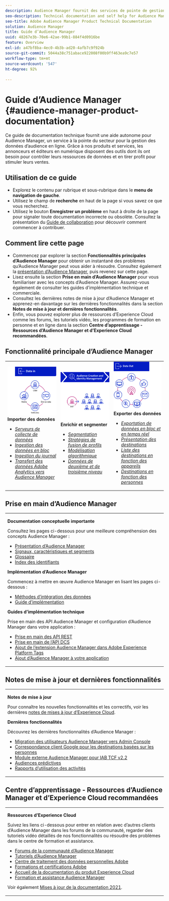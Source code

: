 ```yaml
---
description: Audience Manager fournit des services de pointe de gestion des données d’audience. Grâce à nos produits et services, les annonceurs et éditeurs en numérique disposent des outils dont ils ont besoin pour contrôler leurs ressources de données et en tirer profit pour stimuler leurs ventes.
seo-description: Technical documentation and self help for Audience Manager (AAM). AAM provides industry-leading services for online audience data management, and give digital advertisers and publishers the tools they need to control and leverage their data assets to help drive sales success.
seo-title: Adobe Audience Manager Product Technical Documentation
solution: Audience Manager
title: Guide d’Audience Manager
uuid: 48267e3b-70e6-42ae-99b1-884f4d0916be
feature: Overview
exl-id: a47bf8ba-4ec0-4b3b-ad20-4afb7c9f924b
source-git-commit: 5044a38c751abace922008f00b9ff463ea9c7e57
workflow-type: tm+mt
source-wordcount: '547'
ht-degree: 92%

---
```


# Guide d’Audience Manager {#audience-manager-product-documentation}

Ce guide de documentation technique fournit une aide autonome pour Audience Manager, un service à la pointe du secteur pour la gestion des données d’audience en ligne. Grâce à nos produits et services, les annonceurs et éditeurs en numérique disposent des outils dont ils ont besoin pour contrôler leurs ressources de données et en tirer profit pour stimuler leurs ventes.

## Utilisation de ce guide

* Explorez le contenu par rubrique et sous-rubrique dans le **menu de navigation de gauche**.
* Utilisez le champ de **recherche** en haut de la page si vous savez ce que vous recherchez.
* Utilisez le bouton **Enregistrer un problème** en haut à droite de la page pour signaler toute documentation incorrecte ou obsolète. Consultez la présentation du [Guide de collaboration](https://experienceleague.adobe.com/docs/contributor/contributor-guide/introduction.html) pour découvrir comment commencer à contribuer.

## Comment lire cette page

* Commencez par explorer la section **Fonctionnalités principales d’Audience Manager** pour obtenir un instantané des problèmes qu’Audience Manager peut vous aider à résoudre. Consultez également la [présentation d’Audience Manager](/help/using/overview/aam-overview.md), puis revenez sur cette page.
* Lisez ensuite la section **Prise en main d’Audience Manager** pour vous familiariser avec les concepts d’Audience Manager. Assurez-vous également de consulter les guides d’implémentation technique et commerciale.
* Consultez les dernières notes de mise à jour d’Audience Manager et apprenez-en davantage sur les dernières fonctionnalités dans la section **Notes de mise à jour et dernières fonctionnalités**.
* Enfin, vous pouvez explorer plus de ressources d’Experience Cloud comme les forums, les tutoriels vidéo, les programmes de formation en personne et en ligne dans la section **Centre d’apprentissage - Ressources d’Audience Manager et d’Experience Cloud recommandées**.

## Fonctionnalité principale d’Audience Manager

<table style="table-layout:fixed">
   <td>
      <img alt="Données en entrée" src="/help/using/overview/assets/data-in.png"/>
      <div>
         <b>Importer des données</b>
      </div>
      <p>
         <em><ul><li><a href="/help/using/api/dcs-intro/dcs-api-reference/dcs-api-reference-overview.md">Serveurs de collecte de données</a></li><li><a href="/help/using/integration/sending-audience-data/batch-data-transfer-explained/batch-data-transfer-overview.md">Ingestion des données en bloc</a></li><li><a href="/help/using/reporting/audience-optimization-reports/metadata-files-intro/metadata-files-intro.md">Ingestion du journal</a></li><li><a href="/help/using/integration/integration-other-solutions/audience-management-module.md">Transfert des données Adobe Analytics vers Audience Manager</a></li></ul></em>
      <p>
   </td>
   <td>
      <img alt="Enrichir et segmenter" src="/help/using/overview/assets/enrich-segment.png"/>
      <div>
         <b>Enrichir et segmenter</b>
      </div>
      <p>
       <em><ul><li><a href="/help/using/features/segments/segments-purpose.md">Segmentation</a></li><li><a href="/help/using/features/profile-merge-rules/merge-rules-overview.md">Stratégies de fusion de profils</a></li><li><a href="/help/using/features/algorithmic-models/understanding-models.md">Modélisation algorithmique</a></li><li><a href="/help/using/overview/data-types-collected.md">Données de deuxième et de troisième niveau</a></li></ul></em>
      <p>
   </td>
   <td>
      <img alt="Données en sortie" src="/help/using/overview/assets/data-out.png"/>
      </a>
      <div>
         <b>Exporter des données</b>
      </div>
      <p>
      <p>
         <em><ul><li><a href="/help/using/integration/receiving-audience-data/receiving-audience-data-overview.md">Exportation de données en bloc et en temps réel</a></li><li><a href="/help/using/features/destinations/destinations.md">Présentation des destinations</a></li><li><a href="/help/using/features/destinations/device-based-destinations-list.md">Liste des destinations en fonction des appareils</a></li><li><a href="/help/using/features/destinations/people-based-destinations-overview.md">Destinations en fonction des personnes</a></li></ul></em> 
      <p>
      <p>
   </td>
</table>


## Prise en main d’Audience Manager

<table> 
 <tbody> 
  <tr> 
   <td colname="col1"> <p><b>Documentation conceptuelle importante</b></p>
   <p>Consultez les pages ci-dessous pour une meilleure compréhension des concepts Audience Manager : 
   <ul><li><a href="/help/using/overview/aam-overview.md"> Présentation d’Audience Manager</a></li><li><a href="/help/using/reference/signal-trait-segment.md">Signaux, caractéristiques et segments</a></li><li><a href="/help/using/reference/aam-glossary.md"> Glossaire</a> </li><li><a href="/help/using/reference/ids-in-aam.md">Index des identifiants</a></li></ul></p>

<p><b>Implémentation d’Audience Manager</b></p>
   <p> Commencez à mettre en œuvre Audience Manager en lisant les pages ci-dessous :
     <ul>
     <li><a href="/help/using/integration/data-integration-methods.md">Méthodes d’intégration des données</a></li>
     <li><a href="/help/using/integration/implement-audience-manager.md">Guide d’implémentation</a></li>
     </ul> </p>

<p> <b>Guides d’implémentation technique</b> </p> <p>Prise en main des API Audience Manager et configuration d’Audience Manager dans votre application :</p> <p> 
     <ul id="ul_47C012F6AB3E4B73BA357027F4D15369">
     <li><a href="/help/using/api/rest-api-main/aam-api-getting-started.md">Prise en main des API REST</a></li>
     <li><a href="/help/using/api/dcs-intro/dcs-event-calls/dcs-event-calls.md">Prise en main de l’API DCS</a></li>
     <li><a href="https://experienceleague.adobe.com/docs/experience-platform/tags/extensions/adobe/audience-manager/overview.html">Ajout de l’extension Audience Manager dans Adobe Experience Platform Tags</a></li>
    <li><a href="https://experienceleague.adobe.com/docs/experience-platform/destinations/catalog/data-management/aam-dil-extension.html?lang=en">Ajout d’Audience Manager à votre application</a></li>
     </ul> </p>
    </td>

</tr> 
 </tbody> 
</table>

<!--

<table> 
 <tbody> 
  <tr> 
   <td colname="col1"> <p><b>Important Conceptual Documentation</b></p>
   <p>Read the pages below for a deeper understanding of Audience Manager concepts: 
   <ul><li><a href="https://experienceleague.adobe.com/docs/audience-manager/user-guide/overview/aam-overview.html"> Audience Manager Overview</a></li><li><a href="https://docs.adobe.com/help/en/audience-manager/user-guide/reference/aam-glossary.html"> Glossary</a> </li><li><a href="https://experienceleague.adobe.com/docs/audience-manager/user-guide/reference/ids-in-aam.html">Index of IDs</a></li><li><a href="https://docs.adobe.com/help/en/audience-manager/user-guide/reference/signal-trait-segment.html">Signals, Traits, and Segments</a></li></ul></p>
   <br>&nbsp;
   <p><b>Implement Audience Manager</b></p>
   <p> Get started with implementing Audience Manager by reading the pages below:
     <ul>
     <li><a href="https://experienceleague.adobe.com/docs/audience-manager/user-guide/implementation-integration-guides/data-integration-methods.html">Data Integration Methods</a></li>
     <li><a href="https://experienceleague.adobe.com/docs/audience-manager/user-guide/implementation-integration-guides/implement-audience-manager.html">Implementation Guide</a></li>
     </ul> </p>
     <br>&nbsp;
   <p> <b>Technical Implementation Guides</b> </p> <p>Get started with Audience Manager APIs and set up Audience Manager in your app:</p> <p> 
     <ul id="ul_47C012F6AB3E4B73BA357027F4D15369">
     <li><a href="https://experienceleague.adobe.com/docs/audience-manager/user-guide/api-and-sdk-code/rest-apis/aam-api-getting-started.html">Getting Started with REST APIs</a></li>
     <li><a href="https://experienceleague.adobe.com/docs/audience-manager/user-guide/api-and-sdk-code/dcs/dcs-event-calls/dcs-event-calls.html">Get started with the DCS API</a></li>
     <li><a href="https://experienceleague.adobe.com/docs/launch/using/extensions-ref/adobe-extension/adobe-audience-manager-extension.html">Add the Audience Manager extension to Adobe Experience Platform Launch</a></li>
    <li><a href="https://experienceleague.adobe.com/docs/experience-platform/destinations/catalog/data-management/aam-dil-extension.html?lang=en">Add Audience Manager to your app</a></li>
     </ul> </p>
    </td>
   <td colname="col2">  <p> <b>Collaborative Documentation</b> </p>
     <p>We welcome contributions to our documentation from all our readers. See the <a href="https://experienceleague.adobe.com/docs/contributor/contributor-guide/introduction.html">Collaboration Guide Overview</a> to learn how to start contributing.</p>
   <br>&nbsp;
   <p> <b>Release Notes</b> </p> <p> 
     See the latest <a href="https://experienceleague.adobe.com/docs/release-notes/experience-cloud/current.html" format="https" scope="external"> Experience Cloud Release Notes</a> for new features and fixes.</p> <br>&nbsp;
     <p> <b>Experience Cloud Resources</b> </p> <p> 
     <ul id="ul_E30EC96BDC624B5591F0470D430B7F41"> 
      <li id="li_F3A5CCFAE0F247CEB41A03CA8E03106B"><a href="https://forums.adobe.com/community/experience-cloud/analytics-cloud/audience-manager" format="https" scope="external"> Audience Manager Community Forums</a> </li>
      <li><a href="https://experienceleague.adobe.com/docs/audience-manager-learn/tutorials/overview.html" format="http" scope="external"> Audience Manager Tutorials</a> </li> 
      <li id="li_1737D63307024F26B1F967621613A5AC"><a href="https://www.adobe.com/privacy.html" format="http" scope="external"> Adobe Privacy Center</a> </li>  
      <li id="li_1938F7044F544481A6CC0F45CC22B80A"> <a href="https://helpx.adobe.com/learning.html?promoid=KAUDK" scope="external" format="http"> Adobe Training and Certifications</a> </li> 
      <li id="li_C71459E0D1464C05B8B9387C43541F17"> <a href="https://helpx.adobe.com/support/experience-cloud.html" scope="external" format="https">Experience Cloud Product Documentation Home</a> </li> 
      <li id="li_0DB1997FEB87484EBC07E03FD40AA39F"><a href="https://helpx.adobe.com/support/audience-manager.html" format="https" scope="external"> Audience Manager Learn &amp; Support</a> </li> 
     </ul> </p> 
     <br>&nbsp;
     <p>See also, <a href="https://experienceleague.adobe.com/docs/audience-manager/user-guide/documentation-updates/docs-2020.html"> 2020 Documentation Updates</a>. </p> </td>
  </tr> 
 </tbody> 
</table>

-->

## Notes de mise à jour et dernières fonctionnalités

<table> 
 <tbody> 
  <tr> 
   <td> <p> <b>Notes de mise à jour</b> </p> <p> 
     Pour connaître les nouvelles fonctionnalités et les correctifs, voir les dernières <a href="https://experienceleague.adobe.com/docs/release-notes/experience-cloud/current.html" format="https" scope="external">notes de mises à jour d’Experience Cloud</a>.</p> 
     <p> <b>Dernières fonctionnalités</b> </p> <p> 
     Découvrez les dernières fonctionnalités d’Audience Manager :</p>
     <p><ul><li><a href="/help/using/docs-updates/docs-2021.md">Migration des utilisateurs Audience Manager vers Admin Console</a></li><li><a href="/help/using/features/destinations/people-based-destinations-prerequisites.md">Correspondance client Google pour les destinations basées sur les personnes</a></li><li><a href="/help/using/overview/data-security-and-privacy/aam-iab-plugin.md">Module externe Audience Manager pour IAB TCF v2.2</a></li><li><a href="/help/using/features/algorithmic-models/predictive-audiences.md">Audiences prédictives</a></li><li><a href="/help/using/features/administration/activity-usage-reporting.md">Rapports d’utilisation des activités</a></li>
     </ul></p>
    </td>
  </tr> 
 </tbody> 
</table>

<!--

**Release Notes**

See the latest [Experience Cloud Release Notes](https://experienceleague.adobe.com/docs/release-notes/experience-cloud/current.html) for new features and fixes.

<br>&nbsp;

**Latest features**

Read about the latest Audience Manager features:
* [Activity Usage Reporting](https://experienceleague.adobe.com/docs/audience-manager/user-guide/features/administration/activity-usage-reporting.html)
* [California Consumer Privacy Act (CCPA) Support and Privacy Documentation Overhaul](https://experienceleague.adobe.com/docs/audience-manager/user-guide/overview/data-privacy/data-privacy.html)
* [Intelligent Recommendations for Audience Marketplace Data, powered by Adobe Sensei](https://experienceleague.adobe.com/docs/audience-manager/user-guide/features/segments/trait-recommendations.html)
* [Profile Merge Rules Enhancements](https://experienceleague.adobe.com/docs/audience-manager/user-guide/features/profile-merge-rules/merge-rules-overview.html)
* [Bulk Management Tools Update](https://experienceleague.adobe.com/docs/audience-manager/user-guide/reference/bulk-management-tools/bulk-management-intro.html)

-->


## Centre d’apprentissage - Ressources d’Audience Manager et d’Experience Cloud recommandées


<table> 
 <tbody> 
  <tr> 
   <td colname="col2"> 
     <p> <b>Ressources d’Experience Cloud</b> </p>
     <p>Suivez les liens ci-dessous pour entrer en relation avec d’autres clients d’Audience Manager dans les forums de la communauté, regarder des tutoriels vidéo détaillés de nos fonctionnalités ou résoudre des problèmes dans le centre de formation et assistance.</p>
     <p> 
     <ul id="ul_E30EC96BDC624B5591F0470D430B7F41"> 
      <li id="li_F3A5CCFAE0F247CEB41A03CA8E03106B"><a href="https://forums.adobe.com/community/experience-cloud/analytics-cloud/audience-manager" format="https" scope="external"> Forums de la communauté d’Audience Manager</a> </li>
      <li><a href="https://experienceleague.adobe.com/docs/audience-manager-learn/tutorials/overview.html" format="http" scope="external"> Tutoriels d’Audience Manager</a> </li> 
      <li id="li_1737D63307024F26B1F967621613A5AC"><a href="https://www.adobe.com/fr/privacy.html" format="http" scope="external"> Centre de traitement des données personnelles Adobe</a> </li>  
      <li id="li_1938F7044F544481A6CC0F45CC22B80A"> <a href="https://helpx.adobe.com/learning.html?promoid=KAUDK" scope="external" format="http"> Formations et certifications Adobe</a> </li> 
      <li id="li_C71459E0D1464C05B8B9387C43541F17"> <a href="https://helpx.adobe.com/fr/support/experience-cloud.html" scope="external" format="https">Accueil de la documentation du produit Experience Cloud</a> </li> 
      <li id="li_0DB1997FEB87484EBC07E03FD40AA39F"><a href="https://helpx.adobe.com/fr/support/audience-manager.html" format="https" scope="external"> Formation et assistance Audience Manager</a> </li> 
     </ul> </p> 
     <p>Voir également <a href="https://experienceleague.adobe.com/docs/audience-manager/user-guide/documentation-updates/docs-2021.html">Mises à jour de la documentation 2021</a>. </p> </td>
  </tr> 
 </tbody> 
</table>
